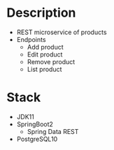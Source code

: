 Description
===============

* REST microservice of products
* Endpoints
    * Add product
    * Edit product
    * Remove product
    * List product

Stack
========

* JDK11
* SpringBoot2
    * Spring Data REST
* PostgreSQL10

